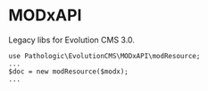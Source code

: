 # MODxAPI
Legacy libs for Evolution CMS 3.0.

```
use Pathologic\EvolutionCMS\MODxAPI\modResource; 
...
$doc = new modResource($modx);
...
```
